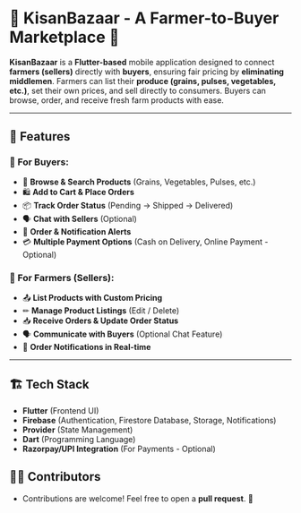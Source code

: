 # 🌾 KisanBazaar - A Farmer-to-Buyer Marketplace 🚜

**KisanBazaar** is a **Flutter-based** mobile application designed to connect **farmers (sellers)** directly with **buyers**, ensuring fair pricing by **eliminating middlemen**. Farmers can list their **produce (grains, pulses, vegetables, etc.)**, set their own prices, and sell directly to consumers. Buyers can browse, order, and receive fresh farm products with ease.

---

## 📌 Features

### 🛒 For Buyers:
- 👀 **Browse & Search Products** (Grains, Vegetables, Pulses, etc.)
- 🛍 **Add to Cart & Place Orders**
- 📦 **Track Order Status** (Pending → Shipped → Delivered)
- 🗣 **Chat with Sellers** (Optional)
- 🔔 **Order & Notification Alerts**
- 💳 **Multiple Payment Options** (Cash on Delivery, Online Payment - Optional)

### 🚜 For Farmers (Sellers):
- 📤 **List Products with Custom Pricing**
- ✏ **Manage Product Listings** (Edit / Delete)
- 📥 **Receive Orders & Update Order Status**
- 🗣 **Communicate with Buyers** (Optional Chat Feature)
- 🔔 **Order Notifications in Real-time**

---

## 🏗 Tech Stack

- **Flutter** (Frontend UI)
- **Firebase** (Authentication, Firestore Database, Storage, Notifications)
- **Provider** (State Management)
- **Dart** (Programming Language)
- **Razorpay/UPI Integration** (For Payments - Optional)

## 👨‍💻 Contributors

- Contributions are welcome! Feel free to open a **pull request**. 🚀
